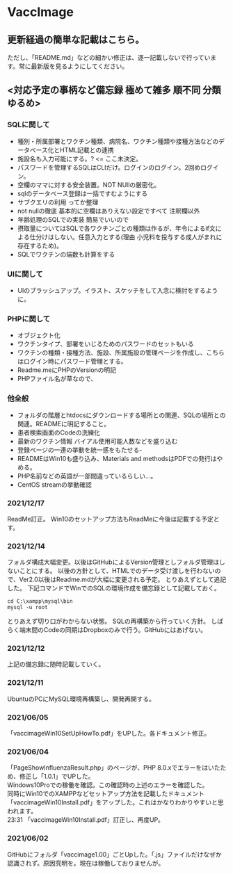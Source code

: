 # VaccImage
## 更新経過の簡単な記載はこちら。
ただし、「README.md」などの細かい修正は、逐一記載しないで行っています。常に最新版を見るようにしてください。

## <対応予定の事柄など備忘録 極めて雑多 順不同 分類ゆるめ>
### SQLに関して
- 種別・所属部署とワクチン種類、病院名、ワクチン種類や接種方法などのデータベース化とHTML記載との連携
- 施設名も入力可能にする。? <= ここ未決定。
- パスワードを管理するSQLはCLIだけ。ログインのログイン。2回めログイン。
- 空欄のママに対する安全装置。NOT NUllの厳密化。
- sqlのデータベース登録は一括ですむようにする
- サブクエリの利用 ってか整理
- not nullの徹底 基本的に空欄はありえない設定ですべて 注釈欄以外
- 年齢処理のSQLでの実装 簡易でいいので
- 摂取量についてはSQLで各ワクチンごとの種類は作るが、年令によるif文による仕分けはしない。任意入力とする(理由 小児料を投与する成人がまれに存在するため)。
- SQLでワクチンの端数も計算をする

### UIに関して
- UIのブラッシュアップ。イラスト、スケッチをして入念に検討をするように。

### PHPに関して
- オブジェクト化
- ワクチンタイプ、部署をいじるためのパスワードのセットもいる
- ワクチンの種類・接種方法、施設、所属施設の管理ページを作成し、こちらはログイン時にパスワード管理とする。
- Readme.meにPHPのVersionの明記
- PHPファイル名が草なので、


### 他全般
- フォルダの階層とhtdocsにダウンロードする場所との関連、SQLの場所との関連。READMEに明記すること。
- 患者検索画面のCodeの洗練化
- 最新のワクチン情報 バイアル使用可能人数などを盛り込む
- 登録ページの一連の挙動を統一感をもたせる- 
- READMEはWin10も盛り込み、Materials and methodsはPDFでの発行はやめる。
- PHP名前などの英語が一部間違っているらしい…。
- CentOS streamの挙動確認



### 2021/12/17
ReadMe訂正。 
Win10のセットアップ方法もReadMeに今後は記載する予定とす。



### 2021/12/14
フォルダ構成大幅変更。以後はGitHubによるVersion管理としフォルダ管理はしないことにする。
以後の方針として、HTMLでのデータ受け渡しを行わないので、Ver2.0以後はReadme.mdが大幅に変更される予定。
とりあえずとして追記した。
下記コマンドでWinでのSQLの環境作成を備忘録として記載しておく。

```
cd C:\xampp\mysql\bin
mysql -u root
```
とりあえず切り口がわからない状態。
SQLの再構築から行っていく方針。
しばらく端末間のCodeの同期はDropboxのみで行う。GitHubにはあげない。

### 2021/12/12
上記の備忘録に随時記載していく。

### 2021/12/11
UbuntuのPCにMySQL環境再構築し、開発再開する。

### 2021/06/05
「vaccimageWin10SetUpHowTo.pdf」をUPした。各ドキュメント修正。

### 2021/06/04
「PageShowInfluenzaResult.php」のページが、PHP 8.0.xでエラーをはいたため、修正し「1.0.1」でUPした。  
Windows10Proでの稼働を確認。この確認時の上述のエラーを確認した。  
同時にWin10でのXAMPPなどセットアップ方法を記載したドキュメント「vaccimageWin10Install.pdf」をアップした。これはかなりわかりやすいと思われます。  
23:31 「vaccimageWin10Install.pdf」訂正し、再度UP。

### 2021/06/02
GitHubにフォルダ「vaccimage1.00」ごとUpした。「.js」ファイルだけなぜか認識されず。原因究明を。現在は稼働しておりませんが。
